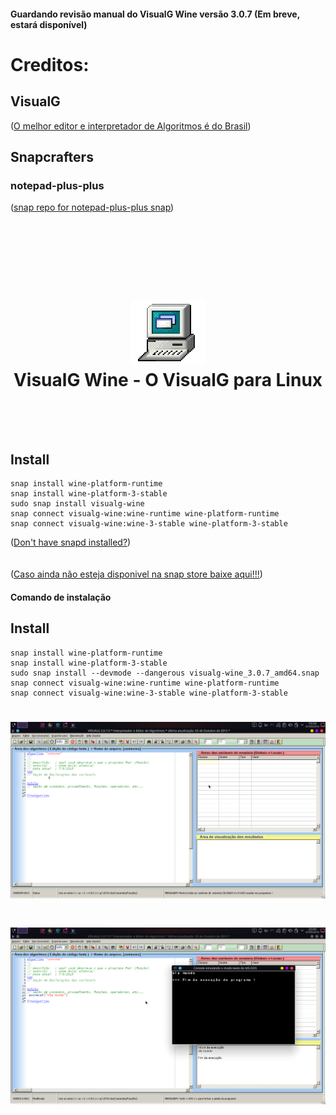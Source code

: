 

#### Guardando revisão manual do VisualG Wine versão 3.0.7 (Em breve, estará disponível)
# Creditos:

## VisualG
([O melhor editor e interpretador de Algoritmos é do Brasil](http://visualg3.com.br/))


## Snapcrafters
### notepad-plus-plus
([snap repo for notepad-plus-plus snap](https://github.com/pedroermarinho/notepad-plus-plus))

<h1 align="center">
  <br/>
  <br/>
  <br/>
  <img src="visualg-wine.png" alt="VisualG Wine">
  <br/>
  VisualG Wine - O VisualG para Linux
  <br/>
  <br/>
  <br/> 
</h1>


## Install
    snap install wine-platform-runtime
    snap install wine-platform-3-stable
    sudo snap install visualg-wine
    snap connect visualg-wine:wine-runtime wine-platform-runtime
    snap connect visualg-wine:wine-3-stable wine-platform-3-stable

([Don't have snapd installed?](https://snapcraft.io/docs/core/install))
<br/>
<br/>
<br/>
([Caso ainda não esteja disponivel na snap store baixe aqui!!!](https://github.com/pedroermarinho/visualg-wine/releases/download/v3.0.7/visualg-wine_3.0.7_amd64.snap))
#### Comando de instalação
## Install
    
    snap install wine-platform-runtime
    snap install wine-platform-3-stable
    sudo snap install --devmode --dangerous visualg-wine_3.0.7_amd64.snap
    snap connect visualg-wine:wine-runtime wine-platform-runtime
    snap connect visualg-wine:wine-3-stable wine-platform-3-stable
    
    
<h1 align="center">
  <img src="screenshot.png" alt="GIMP">
</h1>
<h1 align="center">
  <img src="screenshot2.png" alt="GIMP">
</h1>
